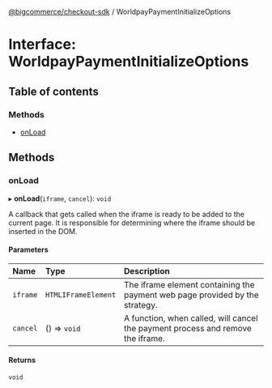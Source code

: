 [@bigcommerce/checkout-sdk](../README.md) / WorldpayPaymentInitializeOptions

# Interface: WorldpayPaymentInitializeOptions

## Table of contents

### Methods

- [onLoad](WorldpayPaymentInitializeOptions.md#onload)

## Methods

### onLoad

▸ **onLoad**(`iframe`, `cancel`): `void`

A callback that gets called when the iframe is ready to be added to the
current page. It is responsible for determining where the iframe should
be inserted in the DOM.

#### Parameters

| Name | Type | Description |
| :------ | :------ | :------ |
| `iframe` | `HTMLIFrameElement` | The iframe element containing the payment web page provided by the strategy. |
| `cancel` | () => `void` | A function, when called, will cancel the payment process and remove the iframe. |

#### Returns

`void`
